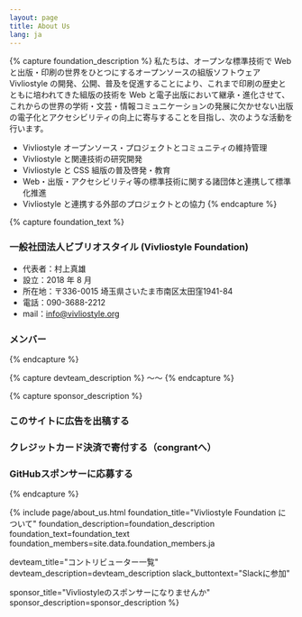 ```yaml
---
layout: page
title: About Us
lang: ja
---
```


{% capture foundation_description %}
私たちは、オープンな標準技術で Web と出版・印刷の世界をひとつにするオープンソースの組版ソフトウェア Vivliostyle の開発、公開、普及を促進することにより、これまで印刷の歴史とともに培われてきた組版の技術を Web と電子出版において継承・進化させて、これからの世界の学術・文芸・情報コミュニケーションの発展に欠かせない出版の電子化とアクセシビリティの向上に寄与することを目指し、次のような活動を行います。

- Vivliostyle オープンソース・プロジェクトとコミュニティの維持管理
- Vivliostyle と関連技術の研究開発
- Vivliostyle と CSS 組版の普及啓発・教育
- Web・出版・アクセシビリティ等の標準技術に関する諸団体と連携して標準化推進
- Vivliostyle と連携する外部のプロジェクトとの協力
{% endcapture %}


{% capture foundation_text %}
### 一般社団法人ビブリオスタイル (Vivliostyle Foundation)

- 代表者：村上真雄
- 設立：2018 年 8 月
- 所在地：〒336-0015 埼玉県さいたま市南区太田窪1941-84
- 電話：090-3688-2212
- mail：[info@vivliostyle.org](mailto:info@vivliostyle.org)

### メンバー
{% endcapture %}


{% capture devteam_description %}
〜〜
{% endcapture %}


{% capture sponsor_description %}
### このサイトに広告を出稿する

### クレジットカード決済で寄付する（congrantへ）

### GitHubスポンサーに応募する
{% endcapture %}


{% include page/about_us.html
  foundation_title="Vivliostyle Foundation について"
  foundation_description=foundation_description
  foundation_text=foundation_text
  foundation_members=site.data.foundation_members.ja

  devteam_title="コントリビューター一覧"
  devteam_description=devteam_description
  slack_buttontext="Slackに参加"

  sponsor_title="Vivliostyleのスポンサーになりませんか"
  sponsor_description=sponsor_description
%}
